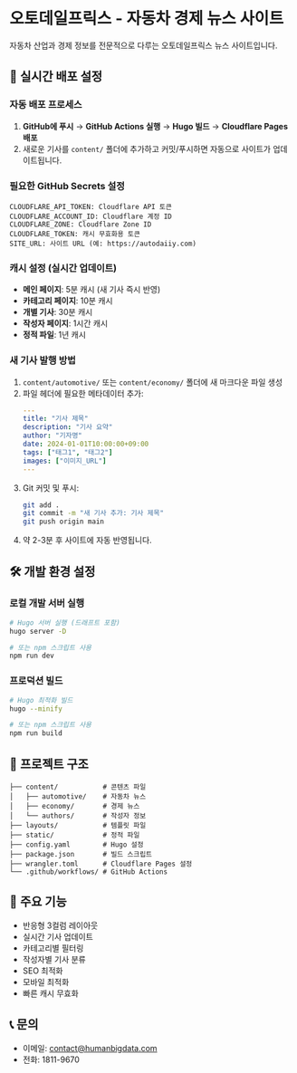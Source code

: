 # 오토데일프릭스 - 자동차 경제 뉴스 사이트

자동차 산업과 경제 정보를 전문적으로 다루는 오토데일프릭스 뉴스 사이트입니다.

## 🚀 실시간 배포 설정

### 자동 배포 프로세스
1. **GitHub에 푸시** → **GitHub Actions 실행** → **Hugo 빌드** → **Cloudflare Pages 배포**
2. 새로운 기사를 `content/` 폴더에 추가하고 커밋/푸시하면 자동으로 사이트가 업데이트됩니다.

### 필요한 GitHub Secrets 설정
```
CLOUDFLARE_API_TOKEN: Cloudflare API 토큰
CLOUDFLARE_ACCOUNT_ID: Cloudflare 계정 ID
CLOUDFLARE_ZONE: Cloudflare Zone ID
CLOUDFLARE_TOKEN: 캐시 무효화용 토큰
SITE_URL: 사이트 URL (예: https://autodaiiy.com)
```

### 캐시 설정 (실시간 업데이트)
- **메인 페이지**: 5분 캐시 (새 기사 즉시 반영)
- **카테고리 페이지**: 10분 캐시
- **개별 기사**: 30분 캐시
- **작성자 페이지**: 1시간 캐시
- **정적 파일**: 1년 캐시

### 새 기사 발행 방법
1. `content/automotive/` 또는 `content/economy/` 폴더에 새 마크다운 파일 생성
2. 파일 헤더에 필요한 메타데이터 추가:
   ```yaml
   ---
   title: "기사 제목"
   description: "기사 요약"
   author: "기자명"
   date: 2024-01-01T10:00:00+09:00
   tags: ["태그1", "태그2"]
   images: ["이미지_URL"]
   ---
   ```
3. Git 커밋 및 푸시:
   ```bash
   git add .
   git commit -m "새 기사 추가: 기사 제목"
   git push origin main
   ```
4. 약 2-3분 후 사이트에 자동 반영됩니다.

## 🛠️ 개발 환경 설정

### 로컬 개발 서버 실행
```bash
# Hugo 서버 실행 (드래프트 포함)
hugo server -D

# 또는 npm 스크립트 사용
npm run dev
```

### 프로덕션 빌드
```bash
# Hugo 최적화 빌드
hugo --minify

# 또는 npm 스크립트 사용
npm run build
```

## 📁 프로젝트 구조
```
├── content/           # 콘텐츠 파일
│   ├── automotive/    # 자동차 뉴스
│   ├── economy/       # 경제 뉴스
│   └── authors/       # 작성자 정보
├── layouts/           # 템플릿 파일
├── static/            # 정적 파일
├── config.yaml        # Hugo 설정
├── package.json       # 빌드 스크립트
├── wrangler.toml      # Cloudflare Pages 설정
└── .github/workflows/ # GitHub Actions
```

## 🎯 주요 기능
- 반응형 3컬럼 레이아웃
- 실시간 기사 업데이트
- 카테고리별 필터링
- 작성자별 기사 분류
- SEO 최적화
- 모바일 최적화
- 빠른 캐시 무효화

## 📞 문의
- 이메일: contact@humanbigdata.com
- 전화: 1811-9670 